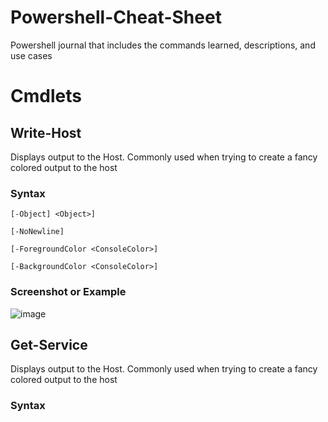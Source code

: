 # Powershell-Cheat-Sheet
Powershell journal that includes the commands learned, descriptions, and use cases

# Cmdlets

## Write-Host
Displays output to the Host. Commonly used when trying to create a fancy colored output to the host

### Syntax
`[-Object] <Object>]`  

`[-NoNewline]`  

`[-ForegroundColor <ConsoleColor>]`  

`[-BackgroundColor <ConsoleColor>]`

### Screenshot or Example

![image](https://github.com/user-attachments/assets/7ac904ce-3d34-486c-8125-554a0cf6abd6)

## Get-Service
Displays output to the Host. Commonly used when trying to create a fancy colored output to the host

### Syntax
